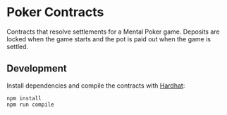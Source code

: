 # Poker Contracts

Contracts that resolve settlements for a Mental Poker game. Deposits are locked when the game starts and the pot is paid out when the game is settled.

## Development

Install dependencies and compile the contracts with [Hardhat](https://hardhat.org/):

```
npm install
npm run compile
```
